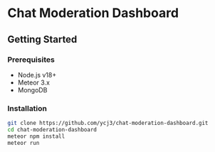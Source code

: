 # Chat Moderation Dashboard

## Getting Started

### Prerequisites
- Node.js v18+
- Meteor 3.x
- MongoDB

### Installation
```bash
git clone https://github.com/ycj3/chat-moderation-dashboard.git
cd chat-moderation-dashboard
meteor npm install
meteor run
```

